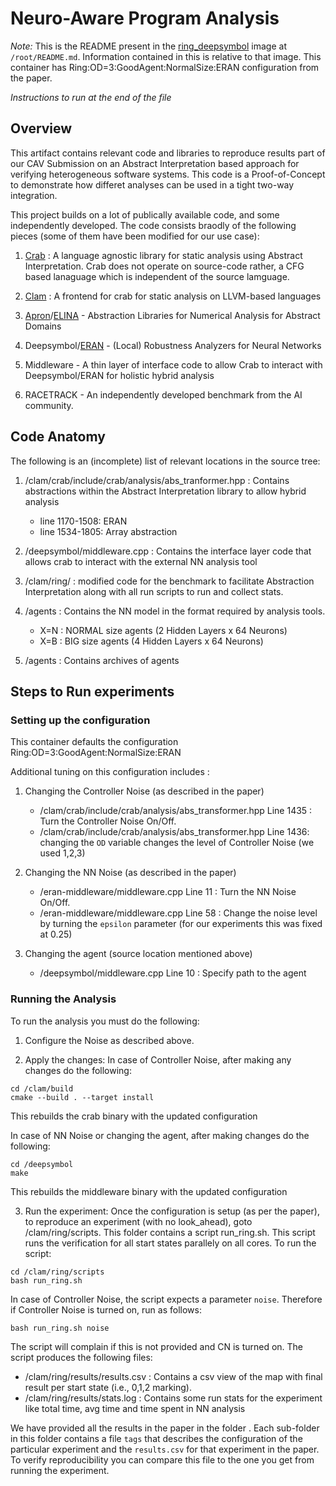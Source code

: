 # Neuro-Aware Program Analysis

*Note:* This is the README present in the [ring_deepsymbol](https://hub.docker.com/layers/practicalformalmethods/neuro-aware-verification/ring_deepsymbol/images/sha256-ff21f27790033028f24f9e9c1f961cee22789f26318d8d405a3ee242fab1fcd9?context=repo) image at `/root/README.md`. Information contained in this is relative to that image. This container has Ring:OD=3:GoodAgent:NormalSize:ERAN configuration from the paper.

*Instructions to run at the end of the file*

## Overview

This artifact contains relevant code and libraries to reproduce results part of our CAV Submission on an Abstract Interpretation based approach for verifying heterogeneous software systems. This code is a Proof-of-Concept to demonstrate
how differet analyses can be used in a tight two-way integration. 

This project builds on a lot of publically available code, and some
independently developed. The code consists braodly of the following pieces (some
of them have been modified for our use case):
 
1. [Crab](https://github.com/seahorn/crab) : A language agnostic library for static analysis using Abstract
   Interpretation. Crab does not operate on source-code rather, a CFG based
   lanaguage which is independent of the source lamguage.

2. [Clam](https://github.com/seahorn/crab-llvm) : A frontend for crab for static analysis on LLVM-based languages 

3. [Apron](https://github.com/antoinemine/apron)/[ELINA](https://github.com/eth-sri/elina) - Abstraction Libraries for Numerical Analysis for Abstract
   Domains

4. Deepsymbol/[ERAN](https://github.com/eth-sri/eran) - (Local) Robustness Analyzers for Neural Networks

5. Middleware - A thin layer of interface code to allow Crab to interact with
   Deepsymbol/ERAN for holistic hybrid analysis

6. RACETRACK - An independently developed benchmark from the AI community.

## Code Anatomy

The following is an (incomplete) list of relevant locations in the source tree:

1. /clam/crab/include/crab/analysis/abs\_tranformer.hpp : Contains abstractions
   within the Abstract Interpretation library to allow hybrid analysis
   - line 1170-1508: ERAN
   - line 1534-1805: Array abstraction

2. /deepsymbol/middleware.cpp : Contains the interface layer code that allows crab to interact
   with the external NN analysis tool

3. /clam/ring/ : modified code for the benchmark to facilitate Abstraction
   Interpretation along with all run scripts to run and collect stats.

4. /agents<X> : Contains the NN model in the format required by analysis tools.
    - X=N : NORMAL size agents (2 Hidden Layers x 64 Neurons)
    - X=B : BIG size agents (4 Hidden Layers x 64 Neurons)

5. /agents : Contains archives of agents

## Steps to Run experiments

### Setting up the configuration

This container defaults the configuration Ring:OD=3:GoodAgent:NormalSize:ERAN

Additional tuning on this configuration includes :

1. Changing the Controller Noise (as described in the paper)
    - /clam/crab/include/crab/analysis/abs\_transformer.hpp Line 1435 : Turn the
      Controller Noise On/Off.
    - /clam/crab/include/crab/analysis/abs\_transformer.hpp Line 1436: changing
      the `OD` variable changes the level of Controller Noise (we used 1,2,3)

2. Changing the NN Noise (as described in the paper)
    - /eran-middleware/middleware.cpp Line 11 : Turn the NN Noise On/Off.
    - /eran-middleware/middleware.cpp Line 58 : Change the noise level by turning
      the `epsilon` parameter (for our experiments this was fixed at 0.25)

3. Changing the agent (source location mentioned above)
    - /deepsymbol/middleware.cpp Line 10 : Specify path to the agent

### Running the Analysis

To run the analysis you must do the following: 

1. Configure the Noise as described above.

2. Apply the changes:
In case of Controller Noise, after making any changes do the following:
```
cd /clam/build
cmake --build . --target install
```
This rebuilds the crab binary with the updated configuration

In case of NN Noise or changing the agent, after making changes do the following:
```
cd /deepsymbol
make
```
This rebuilds the middleware binary with the updated configuration

3. Run the experiment: Once the configuration is setup (as per the paper), to
   reproduce an experiment (with no look_ahead), goto /clam/ring/scripts.
   This folder contains a script run_ring.sh. This script runs the
   verification for all start states parallely on all cores. To run the script:
```
cd /clam/ring/scripts
bash run_ring.sh
```
In case of Controller Noise, the script expects a parameter `noise`. Therefore
if Controller Noise is turned on, run as follows:
```
bash run_ring.sh noise
```
The script will complain if this is not provided and CN is turned on. The script produces the following files:
   - /clam/ring/results/results.csv : Contains a csv view of the map with final result per start state
   (i.e., 0,1,2 marking).
   - /clam/ring/results/stats.log : Contains some run stats for the experiment
   like total time, avg time and time spent in NN analysis

We have provided all the results in the paper in the folder <paperexp>.
Each sub-folder in this folder contains a file `tags` that describes the
configuration of the particular experiment and the `results.csv` for that
experiment in the paper. To verify reproducibility you can compare this file to
the one you get from running the experiment.
